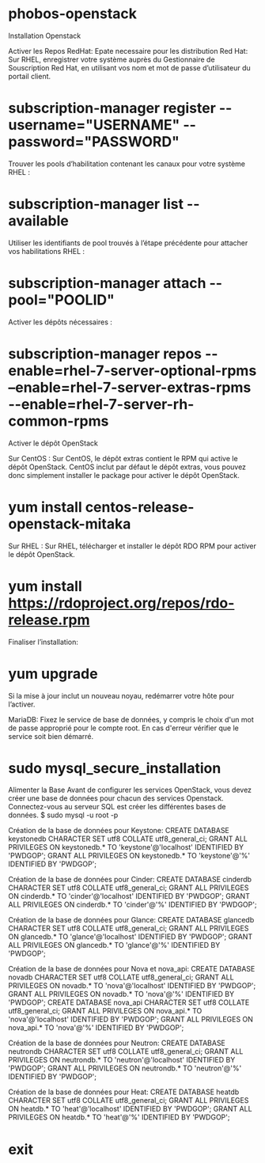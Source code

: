 # phobos-openstack
Installation Openstack


Activer les Repos RedHat:
Epate necessaire pour les distribution Red Hat:
Sur RHEL, enregistrer votre système auprès du Gestionnaire de Souscription Red Hat, en utilisant vos nom et mot de passe d’utilisateur du portail client.
# subscription-manager register --username="USERNAME" --password="PASSWORD"

Trouver les pools d’habilitation contenant les canaux pour votre système RHEL :
# subscription-manager list --available

Utiliser les identifiants de pool trouvés à l’étape précédente pour attacher vos habilitations RHEL :
# subscription-manager attach --pool="POOLID"

Activer les dépôts nécessaires :
# subscription-manager repos --enable=rhel-7-server-optional-rpms –enable=rhel-7-server-extras-rpms --enable=rhel-7-server-rh-common-rpms



Activer le dépôt OpenStack

Sur CentOS :
Sur CentOS, le dépôt extras contient le RPM qui active le dépôt OpenStack. CentOS inclut par défaut le dépôt extras, vous pouvez donc simplement installer le package pour activer le dépôt OpenStack.
# yum install centos-release-openstack-mitaka

Sur RHEL :
Sur RHEL, télécharger et installer le dépôt RDO RPM pour activer le dépôt OpenStack.
# yum install https://rdoproject.org/repos/rdo-release.rpm


Finaliser l’installation:
# yum upgrade
Si la mise à jour inclut un nouveau noyau, redémarrer votre hôte pour l’activer.





MariaDB:
Fixez le service de base de données, y compris le choix d'un mot de passe approprié pour le compte root. En cas d'erreur vérifier que le service soit bien démarré.
# sudo mysql_secure_installation


Alimenter la Base
Avant de configurer les services OpenStack, vous devez créer une base de données pour chacun des services Openstack. Connectez-vous au serveur SQL est créer les différentes bases de données.
$ sudo mysql -u root -p

Création de la base de données pour Keystone:
CREATE DATABASE keystonedb CHARACTER SET utf8 COLLATE utf8_general_ci;
GRANT ALL PRIVILEGES ON keystonedb.* TO 'keystone'@'localhost' IDENTIFIED BY 'PWDGOP';
GRANT ALL PRIVILEGES ON keystonedb.* TO 'keystone'@'%' IDENTIFIED BY 'PWDGOP';

Création de la base de données pour Cinder:
CREATE DATABASE cinderdb CHARACTER SET utf8 COLLATE utf8_general_ci;
GRANT ALL PRIVILEGES ON cinderdb.* TO 'cinder'@'localhost' IDENTIFIED BY 'PWDGOP';
GRANT ALL PRIVILEGES ON cinderdb.* TO 'cinder'@'%' IDENTIFIED BY 'PWDGOP';

Création de la base de données pour Glance:
CREATE DATABASE glancedb CHARACTER SET utf8 COLLATE utf8_general_ci;
GRANT ALL PRIVILEGES ON glancedb.* TO 'glance'@'localhost' IDENTIFIED BY 'PWDGOP';
GRANT ALL PRIVILEGES ON glancedb.* TO 'glance'@'%' IDENTIFIED BY 'PWDGOP';

Création de la base de données pour Nova et nova_api:
CREATE DATABASE novadb CHARACTER SET utf8 COLLATE utf8_general_ci;
GRANT ALL PRIVILEGES ON novadb.* TO 'nova'@'localhost' IDENTIFIED BY 'PWDGOP';
GRANT ALL PRIVILEGES ON novadb.* TO 'nova'@'%' IDENTIFIED BY 'PWDGOP';
CREATE DATABASE nova_api CHARACTER SET utf8 COLLATE utf8_general_ci;
GRANT ALL PRIVILEGES ON nova_api.* TO 'nova'@'localhost' IDENTIFIED BY 'PWDGOP';
GRANT ALL PRIVILEGES ON nova_api.* TO 'nova'@'%' IDENTIFIED BY 'PWDGOP';

Création de la base de données pour Neutron:
CREATE DATABASE neutrondb CHARACTER SET utf8 COLLATE utf8_general_ci;
GRANT ALL PRIVILEGES ON neutrondb.* TO 'neutron'@'localhost' IDENTIFIED BY 'PWDGOP';
GRANT ALL PRIVILEGES ON neutrondb.* TO 'neutron'@'%' IDENTIFIED BY 'PWDGOP';

Création de la base de données pour Heat:
CREATE DATABASE heatdb CHARACTER SET utf8 COLLATE utf8_general_ci;
GRANT ALL PRIVILEGES ON heatdb.* TO 'heat'@'localhost' IDENTIFIED BY 'PWDGOP';
GRANT ALL PRIVILEGES ON heatdb.* TO 'heat'@'%' IDENTIFIED BY 'PWDGOP';

# exit





